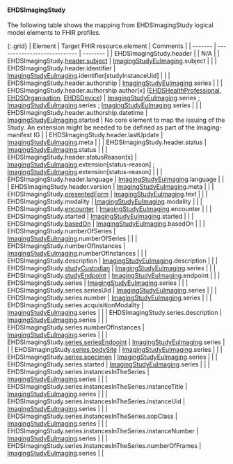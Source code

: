 <!--
  Generated file. Do not edit.
-->

#### EHDSImagingStudy

The following table shows the mapping from EHDSImagingStudy logical model elements to FHIR profiles.

{:.grid}
| Element | Target FHIR resource.element | Comments |
| ------- | ---------------------------- | -------- |
| EHDSImagingStudy.header |  | N/A |
| EHDSImagingStudy.[header.subject](StructureDefinition-EHDSPatient.html) | [ImagingStudyEuImaging](StructureDefinition-ImagingStudyEuImaging.html).subject |  |
| EHDSImagingStudy.header.identifier | [ImagingStudyEuImaging](StructureDefinition-ImagingStudyEuImaging.html).identifier[studyInstanceUid] |  |
| EHDSImagingStudy.header.authorship | [ImagingStudyEuImaging](StructureDefinition-ImagingStudyEuImaging.html).series |  |
| EHDSImagingStudy.header.authorship.author[x] ([EHDSHealthProfessional](StructureDefinition-EHDSHealthProfessional.html), [EHDSOrganisation](StructureDefinition-EHDSOrganisation.html), [EHDSDevice](StructureDefinition-EHDSDevice.html)) | [ImagingStudyEuImaging](StructureDefinition-ImagingStudyEuImaging.html).series ; [ImagingStudyEuImaging](StructureDefinition-ImagingStudyEuImaging.html).series ; [ImagingStudyEuImaging](StructureDefinition-ImagingStudyEuImaging.html).series |  |
| EHDSImagingStudy.header.authorship.datetime | [ImagingStudyEuImaging](StructureDefinition-ImagingStudyEuImaging.html).started | No core element to map the issuing of the Study. An extension might be needed to be defined as part of the Imaging-manifest IG |
| EHDSImagingStudy.header.lastUpdate | [ImagingStudyEuImaging](StructureDefinition-ImagingStudyEuImaging.html).meta |  |
| EHDSImagingStudy.header.status | [ImagingStudyEuImaging](StructureDefinition-ImagingStudyEuImaging.html).status |  |
| EHDSImagingStudy.header.statusReason[x] | [ImagingStudyEuImaging](StructureDefinition-ImagingStudyEuImaging.html).extension[status-reason] ; [ImagingStudyEuImaging](StructureDefinition-ImagingStudyEuImaging.html).extension[status-reason] |  |
| EHDSImagingStudy.header.language | [ImagingStudyEuImaging](StructureDefinition-ImagingStudyEuImaging.html).language |  |
| EHDSImagingStudy.header.version | [ImagingStudyEuImaging](StructureDefinition-ImagingStudyEuImaging.html).meta |  |
| EHDSImagingStudy.[presentedForm](StructureDefinition-EHDSAttachment.html) | [ImagingStudyEuImaging](StructureDefinition-ImagingStudyEuImaging.html).text |  |
| EHDSImagingStudy.modality | [ImagingStudyEuImaging](StructureDefinition-ImagingStudyEuImaging.html).modality |  |
| EHDSImagingStudy.[encounter](StructureDefinition-EHDSEncounter.html) | [ImagingStudyEuImaging](StructureDefinition-ImagingStudyEuImaging.html).encounter |  |
| EHDSImagingStudy.started | [ImagingStudyEuImaging](StructureDefinition-ImagingStudyEuImaging.html).started |  |
| EHDSImagingStudy.[basedOn](StructureDefinition-EHDSServiceRequest.html) | [ImagingStudyEuImaging](StructureDefinition-ImagingStudyEuImaging.html).basedOn |  |
| EHDSImagingStudy.numberOfSeries | [ImagingStudyEuImaging](StructureDefinition-ImagingStudyEuImaging.html).numberOfSeries |  |
| EHDSImagingStudy.numberOfInstances | [ImagingStudyEuImaging](StructureDefinition-ImagingStudyEuImaging.html).numberOfInstances |  |
| EHDSImagingStudy.description | [ImagingStudyEuImaging](StructureDefinition-ImagingStudyEuImaging.html).description |  |
| EHDSImagingStudy.[studyCustodian](StructureDefinition-EHDSOrganisation.html) | [ImagingStudyEuImaging](StructureDefinition-ImagingStudyEuImaging.html).series |  |
| EHDSImagingStudy.[studyEndpoint](StructureDefinition-EHDSEndpoint.html) | [ImagingStudyEuImaging](StructureDefinition-ImagingStudyEuImaging.html).endpoint |  |
| EHDSImagingStudy.series | [ImagingStudyEuImaging](StructureDefinition-ImagingStudyEuImaging.html).series |  |
| EHDSImagingStudy.series.seriesUid | [ImagingStudyEuImaging](StructureDefinition-ImagingStudyEuImaging.html).series |  |
| EHDSImagingStudy.series.number | [ImagingStudyEuImaging](StructureDefinition-ImagingStudyEuImaging.html).series |  |
| EHDSImagingStudy.series.acquisitionModality | [ImagingStudyEuImaging](StructureDefinition-ImagingStudyEuImaging.html).series |  |
| EHDSImagingStudy.series.description | [ImagingStudyEuImaging](StructureDefinition-ImagingStudyEuImaging.html).series |  |
| EHDSImagingStudy.series.numberOfInstances | [ImagingStudyEuImaging](StructureDefinition-ImagingStudyEuImaging.html).series |  |
| EHDSImagingStudy.[series.seriesEndpoint](StructureDefinition-EHDSEndpoint.html) | [ImagingStudyEuImaging](StructureDefinition-ImagingStudyEuImaging.html).series |  |
| EHDSImagingStudy.[series.bodySite](StructureDefinition-EHDSBodyStructure.html) | [ImagingStudyEuImaging](StructureDefinition-ImagingStudyEuImaging.html).series |  |
| EHDSImagingStudy.[series.specimen](StructureDefinition-EHDSSpecimen.html) | [ImagingStudyEuImaging](StructureDefinition-ImagingStudyEuImaging.html).series |  |
| EHDSImagingStudy.series.started | [ImagingStudyEuImaging](StructureDefinition-ImagingStudyEuImaging.html).series |  |
| EHDSImagingStudy.series.instancesInTheSeries | [ImagingStudyEuImaging](StructureDefinition-ImagingStudyEuImaging.html).series |  |
| EHDSImagingStudy.series.instancesInTheSeries.instanceTitle | [ImagingStudyEuImaging](StructureDefinition-ImagingStudyEuImaging.html).series |  |
| EHDSImagingStudy.series.instancesInTheSeries.instanceUid | [ImagingStudyEuImaging](StructureDefinition-ImagingStudyEuImaging.html).series |  |
| EHDSImagingStudy.series.instancesInTheSeries.sopClass | [ImagingStudyEuImaging](StructureDefinition-ImagingStudyEuImaging.html).series |  |
| EHDSImagingStudy.series.instancesInTheSeries.instanceNumber | [ImagingStudyEuImaging](StructureDefinition-ImagingStudyEuImaging.html).series |  |
| EHDSImagingStudy.series.instancesInTheSeries.numberOfFrames | [ImagingStudyEuImaging](StructureDefinition-ImagingStudyEuImaging.html).series |  |

